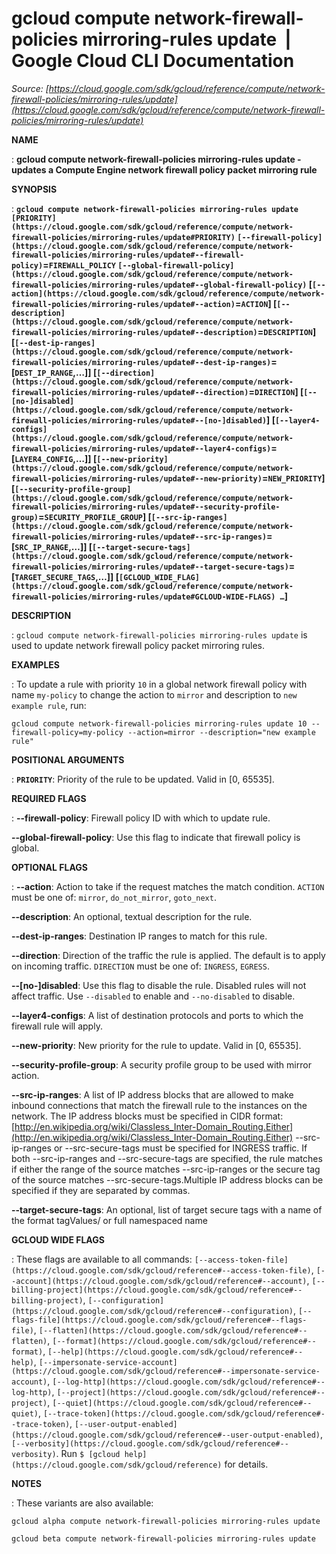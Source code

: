 # gcloud compute network-firewall-policies mirroring-rules update  |  Google Cloud CLI Documentation

*Source: [https://cloud.google.com/sdk/gcloud/reference/compute/network-firewall-policies/mirroring-rules/update](https://cloud.google.com/sdk/gcloud/reference/compute/network-firewall-policies/mirroring-rules/update)*

**NAME**

: **gcloud compute network-firewall-policies mirroring-rules update - updates a Compute Engine network firewall policy packet mirroring rule**

**SYNOPSIS**

: **`gcloud compute network-firewall-policies mirroring-rules update` `[PRIORITY](https://cloud.google.com/sdk/gcloud/reference/compute/network-firewall-policies/mirroring-rules/update#PRIORITY)` `[--firewall-policy](https://cloud.google.com/sdk/gcloud/reference/compute/network-firewall-policies/mirroring-rules/update#--firewall-policy)`=`FIREWALL_POLICY` `[--global-firewall-policy](https://cloud.google.com/sdk/gcloud/reference/compute/network-firewall-policies/mirroring-rules/update#--global-firewall-policy)` [`[--action](https://cloud.google.com/sdk/gcloud/reference/compute/network-firewall-policies/mirroring-rules/update#--action)`=`ACTION`] [`[--description](https://cloud.google.com/sdk/gcloud/reference/compute/network-firewall-policies/mirroring-rules/update#--description)`=`DESCRIPTION`] [`[--dest-ip-ranges](https://cloud.google.com/sdk/gcloud/reference/compute/network-firewall-policies/mirroring-rules/update#--dest-ip-ranges)`=[`DEST_IP_RANGE`,…]] [`[--direction](https://cloud.google.com/sdk/gcloud/reference/compute/network-firewall-policies/mirroring-rules/update#--direction)`=`DIRECTION`] [`[--[no-]disabled](https://cloud.google.com/sdk/gcloud/reference/compute/network-firewall-policies/mirroring-rules/update#--[no-]disabled)`] [`[--layer4-configs](https://cloud.google.com/sdk/gcloud/reference/compute/network-firewall-policies/mirroring-rules/update#--layer4-configs)`=[`LAYER4_CONFIG`,…]] [`[--new-priority](https://cloud.google.com/sdk/gcloud/reference/compute/network-firewall-policies/mirroring-rules/update#--new-priority)`=`NEW_PRIORITY`] [`[--security-profile-group](https://cloud.google.com/sdk/gcloud/reference/compute/network-firewall-policies/mirroring-rules/update#--security-profile-group)`=`SECURITY_PROFILE_GROUP`] [`[--src-ip-ranges](https://cloud.google.com/sdk/gcloud/reference/compute/network-firewall-policies/mirroring-rules/update#--src-ip-ranges)`=[`SRC_IP_RANGE`,…]] [`[--target-secure-tags](https://cloud.google.com/sdk/gcloud/reference/compute/network-firewall-policies/mirroring-rules/update#--target-secure-tags)`=[`TARGET_SECURE_TAGS`,…]] [`[GCLOUD_WIDE_FLAG](https://cloud.google.com/sdk/gcloud/reference/compute/network-firewall-policies/mirroring-rules/update#GCLOUD-WIDE-FLAGS) …`]**

**DESCRIPTION**

: `gcloud compute network-firewall-policies mirroring-rules update` is
used to update network firewall policy packet mirroring rules.

**EXAMPLES**

: To update a rule with priority ``10`` in a
global network firewall policy with name
``my-policy`` to change the action to
``mirror`` and description to
``new example rule``, run:

```
gcloud compute network-firewall-policies mirroring-rules update 10 --firewall-policy=my-policy --action=mirror --description="new example rule"
```

**POSITIONAL ARGUMENTS**

: **`PRIORITY`**:
Priority of the rule to be updated. Valid in [0, 65535].

**REQUIRED FLAGS**

: **--firewall-policy**:
Firewall policy ID with which to update rule.

**--global-firewall-policy**:
Use this flag to indicate that firewall policy is global.

**OPTIONAL FLAGS**

: **--action**:
Action to take if the request matches the match condition.
`ACTION` must be one of: `mirror`,
`do_not_mirror`, `goto_next`.

**--description**:
An optional, textual description for the rule.

**--dest-ip-ranges**:
Destination IP ranges to match for this rule.

**--direction**:
Direction of the traffic the rule is applied. The default is to apply on
incoming traffic. `DIRECTION` must be one of:
`INGRESS`, `EGRESS`.

**--[no-]disabled**:
Use this flag to disable the rule. Disabled rules will not affect traffic. Use
`--disabled` to enable and `--no-disabled` to disable.

**--layer4-configs**:
A list of destination protocols and ports to which the firewall rule will apply.

**--new-priority**:
New priority for the rule to update. Valid in [0, 65535].

**--security-profile-group**:
A security profile group to be used with mirror action.

**--src-ip-ranges**:
A list of IP address blocks that are allowed to make inbound connections that
match the firewall rule to the instances on the network. The IP address blocks
must be specified in CIDR format: [http://en.wikipedia.org/wiki/Classless_Inter-Domain_Routing.Either](http://en.wikipedia.org/wiki/Classless_Inter-Domain_Routing.Either)
--src-ip-ranges or --src-secure-tags must be specified for INGRESS traffic. If
both --src-ip-ranges and --src-secure-tags are specified, the rule matches if
either the range of the source matches --src-ip-ranges or the secure tag of the
source matches --src-secure-tags.Multiple IP address blocks can be specified if
they are separated by commas.

**--target-secure-tags**:
An optional, list of target secure tags with a name of the format tagValues/ or
full namespaced name

**GCLOUD WIDE FLAGS**

: These flags are available to all commands: `[--access-token-file](https://cloud.google.com/sdk/gcloud/reference#--access-token-file)`,
`[--account](https://cloud.google.com/sdk/gcloud/reference#--account)`, `[--billing-project](https://cloud.google.com/sdk/gcloud/reference#--billing-project)`,
`[--configuration](https://cloud.google.com/sdk/gcloud/reference#--configuration)`,
`[--flags-file](https://cloud.google.com/sdk/gcloud/reference#--flags-file)`,
`[--flatten](https://cloud.google.com/sdk/gcloud/reference#--flatten)`, `[--format](https://cloud.google.com/sdk/gcloud/reference#--format)`, `[--help](https://cloud.google.com/sdk/gcloud/reference#--help)`, `[--impersonate-service-account](https://cloud.google.com/sdk/gcloud/reference#--impersonate-service-account)`,
`[--log-http](https://cloud.google.com/sdk/gcloud/reference#--log-http)`,
`[--project](https://cloud.google.com/sdk/gcloud/reference#--project)`, `[--quiet](https://cloud.google.com/sdk/gcloud/reference#--quiet)`, `[--trace-token](https://cloud.google.com/sdk/gcloud/reference#--trace-token)`, `[--user-output-enabled](https://cloud.google.com/sdk/gcloud/reference#--user-output-enabled)`,
`[--verbosity](https://cloud.google.com/sdk/gcloud/reference#--verbosity)`.
Run `$ [gcloud help](https://cloud.google.com/sdk/gcloud/reference)` for details.

**NOTES**

: These variants are also available:

```
gcloud alpha compute network-firewall-policies mirroring-rules update
```

```
gcloud beta compute network-firewall-policies mirroring-rules update
```